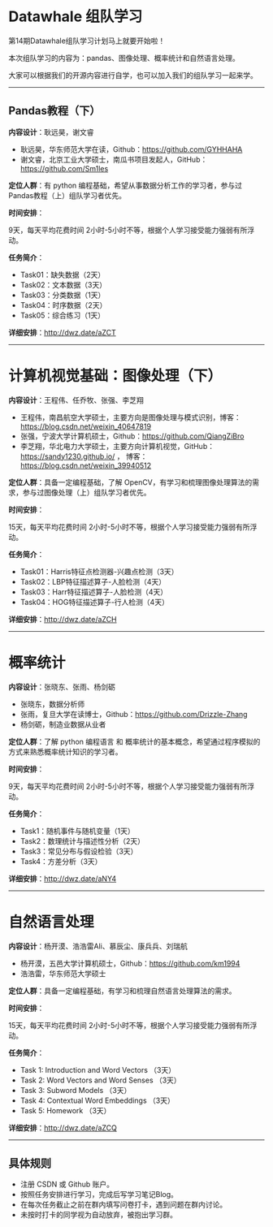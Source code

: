 # Datawhale 组队学习

第14期Datawhale组队学习计划马上就要开始啦！

本次组队学习的内容为：pandas、图像处理、概率统计和自然语言处理。


大家可以根据我们的开源内容进行自学，也可以加入我们的组队学习一起来学。






---
## Pandas教程（下） 

**内容设计**：耿远昊，谢文睿

- 耿远昊，华东师范大学在读，Github：https://github.com/GYHHAHA
- 谢文睿，北京工业大学硕士，南瓜书项目发起人，GitHub：https://github.com/Sm1les


**定位人群**：有 python 编程基础，希望从事数据分析工作的学习者，参与过Pandas教程（上）组队学习者优先。

**时间安排**：

9天，每天平均花费时间 2小时-5小时不等，根据个人学习接受能力强弱有所浮动。

**任务简介**：

- Task01：缺失数据（2天）
- Task02：文本数据（3天）
- Task03：分类数据（1天）
- Task04：时序数据（2天）
- Task05：综合练习（1天）

**详细安排**：http://dwz.date/aZCT




---
# 计算机视觉基础：图像处理（下）

**内容设计**：王程伟、任乔牧、张强、李芝翔

- 王程伟，南昌航空大学硕士，主要方向是图像处理与模式识别，博客：https://blog.csdn.net/weixin_40647819
- 张强，宁波大学计算机硕士，Github：https://github.com/QiangZiBro
- 李芝翔，华北电力大学硕士，主要方向计算机视觉，GitHub：https://sandy1230.github.io/ ， 博客：https://blog.csdn.net/weixin_39940512

**定位人群**：具备一定编程基础，了解 OpenCV，有学习和梳理图像处理算法的需求，参与过图像处理（上）组队学习者优先。

**时间安排**：

15天，每天平均花费时间 2小时-5小时不等，根据个人学习接受能力强弱有所浮动。

**任务简介**：

- Task01：Harris特征点检测器-兴趣点检测（3天）
- Task02：LBP特征描述算子-人脸检测（4天）
- Task03：Harr特征描述算子-人脸检测（4天）
- Task04：HOG特征描述算子-行人检测（4天）

**详细安排**：http://dwz.date/aZCH


---
# 概率统计

**内容设计**：张晓东、张雨、杨剑砺
- 张晓东，数据分析师
- 张雨，复旦大学在读博士，Github：https://github.com/Drizzle-Zhang
- 杨剑砺，制造业数据从业者

**定位人群**：了解 python 编程语言 和 概率统计的基本概念，希望通过程序模拟的方式来熟悉概率统计知识的学习者。

**时间安排**：

9天，每天平均花费时间 2小时-5小时不等，根据个人学习接受能力强弱有所浮动。

**任务简介**：
- Task1：随机事件与随机变量（1天）
- Task2：数理统计与描述性分析（2天）
- Task3：常见分布与假设检验（3天）
- Task4：方差分析（3天）

**详细安排**：http://dwz.date/aNY4


---
# 自然语言处理

**内容设计**：杨开漠、浩浩雷Ali、慕辰尘、康兵兵、刘瑞航

- 杨开漠，五邑大学计算机硕士，Github：https://github.com/km1994
- 浩浩雷，华东师范大学硕士


**定位人群**：具备一定编程基础，有学习和梳理自然语言处理算法的需求。

**时间安排**：

15天，每天平均花费时间 2小时-5小时不等，根据个人学习接受能力强弱有所浮动。

**任务简介**：
- Task 1: Introduction and Word Vectors （3天）
- Task 2: Word Vectors and Word Senses （3天）
- Task 3: Subword Models （3天）
- Task 4: Contextual Word Embeddings （3天）
- Task 5: Homework （3天）

**详细安排**：http://dwz.date/aZCQ



---
## 具体规则
- 注册 CSDN 或 Github 账户。
- 按照任务安排进行学习，完成后写学习笔记Blog。
- 在每次任务截止之前在群内填写问卷打卡，遇到问题在群内讨论。
- 未按时打卡的同学视为自动放弃，被抱出学习群。